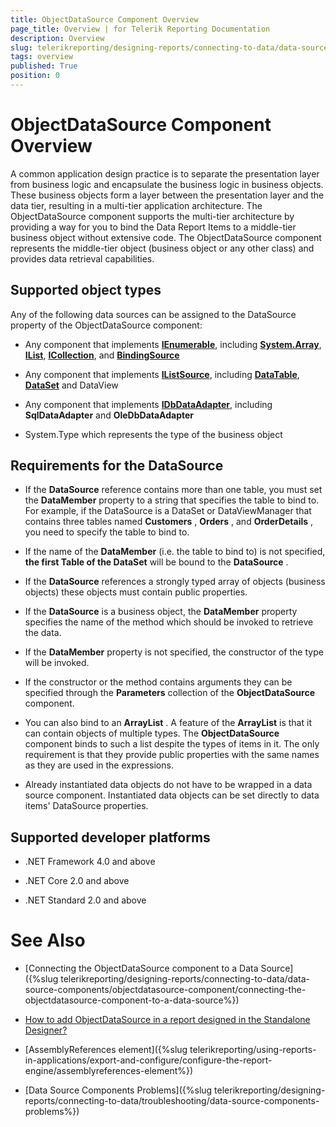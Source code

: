 ```yaml
---
title: ObjectDataSource Component Overview
page_title: Overview | for Telerik Reporting Documentation
description: Overview
slug: telerikreporting/designing-reports/connecting-to-data/data-source-components/objectdatasource-component/overview
tags: overview
published: True
position: 0
---
```


# ObjectDataSource Component Overview



A common application design practice is to separate the presentation         layer from business logic and encapsulate the business logic in business objects.         These business objects form a layer between the presentation layer and the data         tier, resulting in a multi-tier application architecture. The ObjectDataSource         component supports the multi-tier architecture by providing a way for you to bind         the Data Report Items to a middle-tier business object without extensive code.         The ObjectDataSource component represents the middle-tier object (business object         or any other class) and provides data retrieval capabilities.       

## Supported object types

Any of the following data sources can be assigned to the DataSource property of the ObjectDataSource component:

* Any component that implements               __[IEnumerable](http://msdn.microsoft.com/en-us/library/system.collections.ienumerable.aspx)__,               including               __[System.Array](http://msdn.microsoft.com/en-us/library/system.array.aspx)__,               __[IList](http://msdn.microsoft.com/en-us/library/system.collections.ilist.aspx)__,               __[ICollection](http://msdn.microsoft.com/en-us/library/system.collections.icollection.aspx)__,               and __[BindingSource](http://msdn.microsoft.com/en-us/library/system.windows.forms.bindingsource.aspx)__

* Any component that implements __[IListSource](http://msdn.microsoft.com/en-us/library/system.componentmodel.ilistsource.aspx)__,               including __[DataTable](http://msdn.microsoft.com/en-us/library/system.data.datatable(VS.80).aspx)__,               __[DataSet](http://msdn.microsoft.com/en-us/library/system.data.dataset.aspx)__ and DataView             

* Any component that implements __[IDbDataAdapter](http://msdn.microsoft.com/en-us/library/system.data.idbdataadapter.aspx)__,               including __SqlDataAdapter__  and __OleDbDataAdapter__ 

* System.Type which represents the type of the business object             

## Requirements for the DataSource

* If the __DataSource__  reference contains more than one table, you must set           the __DataMember__  property to a string that specifies the table to bind to.         For example, if the DataSource is a DataSet or DataViewManager that contains three           tables named __Customers__ , __Orders__ , and __OrderDetails__ , you need to specify the table to           bind to.         

* If the name of the __DataMember__  (i.e. the table to bind to) is not specified, __the first Table of the DataSet__  will be bound to the __DataSource__ .         

* If the __DataSource__  references a strongly typed array of objects           (business objects) these objects must contain public properties.         

* If the __DataSource__  is a business object,           the __DataMember__  property           specifies the name of the method which should be invoked to retrieve the data.         

* If the __DataMember__  property is not specified, the constructor of the type will be invoked.             

* If the constructor or the method contains arguments they can be specified through the __Parameters__  collection of the __ObjectDataSource__  component.         

* You can also bind to an __ArrayList__ . A feature of the __ArrayList__  is that it           can contain objects of multiple types. The __ObjectDataSource__  component binds to           such a list despite the types of items in it. The only requirement is that they           provide public properties with the same names as they are used in the           expressions.         

* Already instantiated data objects do not have to be wrapped in a data source component.           Instantiated data objects can be set directly to data items' DataSource properties.         

## Supported developer platforms

* .NET Framework 4.0 and above             

* .NET Core 2.0 and above             

* .NET Standard 2.0 and above             

# See Also


 * [Connecting the ObjectDataSource component to a Data Source]({%slug telerikreporting/designing-reports/connecting-to-data/data-source-components/objectdatasource-component/connecting-the-objectdatasource-component-to-a-data-source%})

 * [How to add ObjectDataSource in a report designed in the Standalone Designer?](https://docs.telerik.com/reporting/knowledge-base/steps-on-how-to-add-objectdatadource-in-a-report-designed-in-the-standalone-designer)

 * [AssemblyReferences element]({%slug telerikreporting/using-reports-in-applications/export-and-configure/configure-the-report-engine/assemblyreferences-element%})

 * [Data Source Components Problems]({%slug telerikreporting/designing-reports/connecting-to-data/troubleshooting/data-source-components-problems%})
